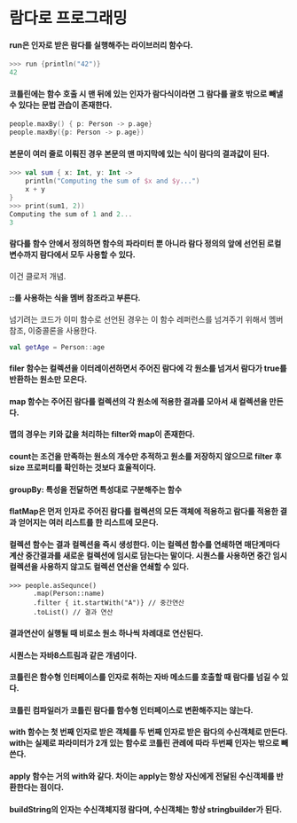 람다로 프로그래밍
======================

#### run은 인자로 받은 람다를 실행해주는 라이브러리 함수다.

```kotlin
>>> run {println("42")}
42
```

#### 코틀린에는 함수 호출 시 맨 뒤에 있는 인자가 람다식이라면 그 람다를 괄호 밖으로 빼낼 수 있다는 문법 관습이 존재한다.

```kotlin
people.maxBy() { p: Person -> p.age}
people.maxBy({p: Person -> p.age})
```

#### 본문이 여러 줄로 이뤄진 경우 본문의 맨 마지막에 있는 식이 람다의 결과값이 된다.

```kotlin
>>> val sum { x: Int, y: Int ->
    println("Computing the sum of $x and $y...")
    x + y
}
>>> print(sum1, 2))
Computing the sum of 1 and 2...
3
```

#### 람다를 함수 안에서 정의하면 함수의 파라미터 뿐 아니라 람다 정의의 앞에 선언된 로컬 변수까지 람다에서 모두 사용할 수 있다.

이건 클로저 개념.

#### ::를 사용하는 식을 멤버 참조라고 부른다.

넘기려는 코드가 이미 함수로 선언된 경우는 이 함수 레퍼런스를 넘겨주기 위해서 멤버 참조, 이중콜론을 사용한다.

```kotlin
val getAge = Person::age
```

#### filer 함수는 컬렉션을 이터레이션하면서 주어진 람다에 각 원소를 넘겨서 람다가 true를 반환하는 원소만 모은다.

#### map 함수는 주어진 람다를 컬렉션의 각 원소에 적용한 결과를 모아서 새 컬렉션을 만든다.

#### 맵의 경우는 키와 값을 처리하는 filter와 map이 존재한다.

#### count는 조건을 만족하는 원소의 개수만 추적하고 원소를 저장하지 않으므로 filter 후 size 프로퍼티를 확인하는 것보다 효율적이다.

#### groupBy: 특성을 전달하면 특성대로 구분해주는 함수

#### flatMap은 먼저 인자로 주어진 람다를 컬렉션의 모든 객체에 적용하고 람다를 적용한 결과 얻어지는 여러 리스트를 한 리스트에 모은다.

#### 컬렉션 함수는 결과 컬렉션을 즉시 생성한다. 이는 컬렉션 함수를 연쇄하면 매단계마다 계산 중간결과를 새로운 컬렉션에 임시로 담는다는 말이다. 시퀀스를 사용하면 중간 임시 컬렉션을 사용하지 않고도 컬렉션 연산을 연쇄할 수 있다.

```
>>> people.asSequnce()
      .map(Person::name)
      .filter { it.startWith("A")} // 중간연산
      .toList() // 결과 연산
```

#### 결과연산이 실행될 때 비로소 원소 하나씩 차례대로 연산된다.

#### 시퀀스는 자바8스트림과 같은 개념이다.

#### 코틀린은 함수형 인터페이스를 인자로 취하는 자바 메소드를 호출할 때 람다를 넘길 수 있다.

#### 코틀린 컴파일러가 코틀린 람다를 함수형 인터페이스로 변환해주지는 않는다.

#### with 함수는 첫 번째 인자로 받은 객체를 두 번째 인자로 받은 람다의 수신객체로 만든다. with는 실제로 파라미터가 2개 있는 함수로 코틀린 관례에 따라 두번째 인자는 밖으로 빼쓴다.

#### apply 함수는 거의 with와 같다. 차이는 apply는 항상 자신에게 전달된 수신객체를 반환한다는 점이다.

#### buildString의 인자는 수신객체지정 람다며, 수신객체는 항상 stringbuilder가 된다.

